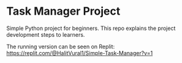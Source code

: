 # Task Manager Project
 Simple Python project for beginners. This repo explains the project development steps to learners.
 
 The running version can be seen on Replit:
 https://replit.com/@HalitVural1/Simple-Task-Manager?v=1 

